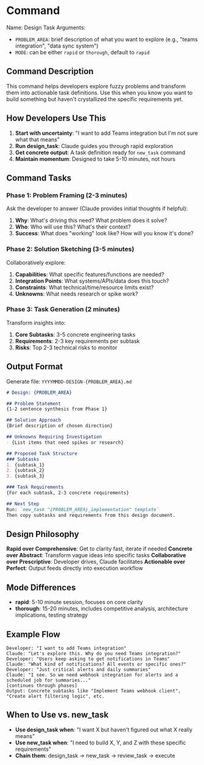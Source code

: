 # Command 

Name: Design Task
Arguments: 
- `PROBLEM_AREA`: brief description of what you want to explore (e.g., "teams integration", "data sync system")
- `MODE`: can be either `rapid` or `thorough`, default to `rapid`

## Command Description

This command helps developers explore fuzzy problems and transform them into actionable task definitions. Use this when you know you want to build something but haven't crystallized the specific requirements yet.

## How Developers Use This

1. **Start with uncertainty**: "I want to add Teams integration but I'm not sure what that means"
2. **Run design_task**: Claude guides you through rapid exploration
3. **Get concrete output**: A task definition ready for `new_task` command
4. **Maintain momentum**: Designed to take 5-10 minutes, not hours

## Command Tasks

### Phase 1: Problem Framing (2-3 minutes)
Ask the developer to answer (Claude provides initial thoughts if helpful):
1. **Why**: What's driving this need? What problem does it solve?
2. **Who**: Who will use this? What's their context?
3. **Success**: What does "working" look like? How will you know it's done?

### Phase 2: Solution Sketching (3-5 minutes)
Collaboratively explore:
1. **Capabilities**: What specific features/functions are needed?
2. **Integration Points**: What systems/APIs/data does this touch?
3. **Constraints**: What technical/time/resource limits exist?
4. **Unknowns**: What needs research or spike work?

### Phase 3: Task Generation (2 minutes)
Transform insights into:
1. **Core Subtasks**: 3-5 concrete engineering tasks
2. **Requirements**: 2-3 key requirements per subtask
3. **Risks**: Top 2-3 technical risks to monitor

## Output Format

Generate file: `YYYYMMDD-DESIGN-{PROBLEM_AREA}.md`

```markdown
# Design: {PROBLEM_AREA}

## Problem Statement
{1-2 sentence synthesis from Phase 1}

## Solution Approach
{Brief description of chosen direction}

## Unknowns Requiring Investigation
- {List items that need spikes or research}

## Proposed Task Structure
### Subtasks
1. {subtask_1}
2. {subtask_2}
3. {subtask_3}

### Task Requirements
{For each subtask, 2-3 concrete requirements}

## Next Step
Run: `new_task "{PROBLEM_AREA}_implementation" template`
Then copy subtasks and requirements from this design document.
```

## Design Philosophy

**Rapid over Comprehensive**: Get to clarity fast, iterate if needed
**Concrete over Abstract**: Transform vague ideas into specific tasks
**Collaborative over Prescriptive**: Developer drives, Claude facilitates
**Actionable over Perfect**: Output feeds directly into execution workflow

## Mode Differences

- **rapid**: 5-10 minute session, focuses on core clarity
- **thorough**: 15-20 minutes, includes competitive analysis, architecture implications, testing strategy

## Example Flow

```
Developer: "I want to add Teams integration"
Claude: "Let's explore this. Why do you need Teams integration?"
Developer: "Users keep asking to get notifications in Teams"
Claude: "What kind of notifications? All events or specific ones?"
Developer: "Just critical alerts and daily summaries"
Claude: "I see. So we need webhook integration for alerts and a scheduled job for summaries..."
[continues through phases]
Output: Concrete subtasks like "Implement Teams webhook client", "Create alert filtering logic", etc.
```

## When to Use vs. new_task

- **Use design_task when**: "I want X but haven't figured out what X really means"
- **Use new_task when**: "I need to build X, Y, and Z with these specific requirements"
- **Chain them**: design_task → new_task → review_task → execute